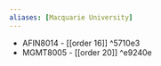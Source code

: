 ```yaml
---
aliases: [Macquarie University]
---
```


- AFIN8014 - [[order 16]] ^5710e3
- MGMT8005 - [[order 20]] ^e9240e